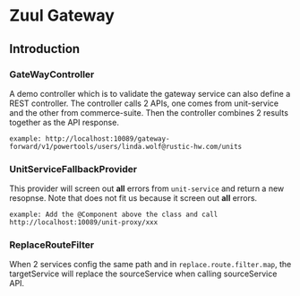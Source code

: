 # Zuul Gateway
## Introduction
### GateWayController
A demo controller which is to validate the gateway service can also define a REST controller.
The controller calls 2 APIs, one comes from unit-service and the other from commerce-suite.
Then the controller combines 2 results together as the API response.
```
example: http://localhost:10089/gateway-forward/v1/powertools/users/linda.wolf@rustic-hw.com/units
```

### UnitServiceFallbackProvider
This provider will screen out **all** errors from `unit-service` and return a new resopnse.
Note that does not fit us because it screen out **all** errors.
```
example: Add the @Component above the class and call http://localhost:10089/unit-proxy/xxx
```

### ReplaceRouteFilter
When 2 services config the same path and in `replace.route.filter.map`, the targetService will replace the
sourceService when calling sourceService API.
